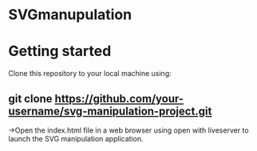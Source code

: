 # SVGmanupulation
# Getting started
Clone this repository to your local machine using:
## git clone https://github.com/your-username/svg-manipulation-project.git
->Open the index.html file in a web browser using open with liveserver to launch the SVG manipulation application.
